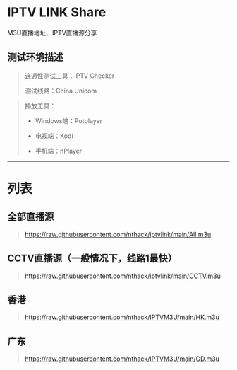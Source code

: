 # IPTV LINK Share
M3U直播地址、IPTV直播源分享



## 测试环境描述
> 连通性测试工具：IPTV Checker 
> 
> 测试线路：China Unicom



> 播放工具：
> 
> * Windows端：Potplayer
> 
> * 电视端：Kodi
> 
> * 手机端：nPlayer


---

# 列表
## 全部直播源
> https://raw.githubusercontent.com/nthack/iptvlink/main/All.m3u

## CCTV直播源（一般情况下，线路1最快）
> https://raw.githubusercontent.com/nthack/iptvlink/main/CCTV.m3u

## 香港
> https://raw.githubusercontent.com/nthack/IPTVM3U/main/HK.m3u

## 广东
> https://raw.githubusercontent.com/nthack/IPTVM3U/main/GD.m3u



